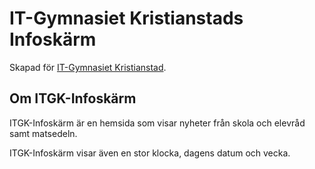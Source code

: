 IT-Gymnasiet Kristianstads Infoskärm
============================

Skapad för [IT-Gymnasiet Kristianstad](http://it-gymnasiet.se/vara-skolor/kristianstad).

## Om ITGK-Infoskärm
ITGK-Infoskärm är en hemsida som visar nyheter från skola och elevråd samt matsedeln.

ITGK-Infoskärm visar även en stor klocka, dagens datum och vecka.